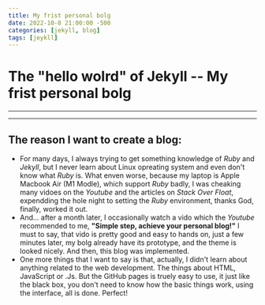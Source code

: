 ```yaml
---
title: My frist personal bolg
date: 2022-10-8 21:00:00 -500
categories: [jekyll, blog]
tags: [jeykll]
---
```


# The "hello wolrd" of Jekyll -- My frist personal bolg
---
---
## The reason I want to create a blog:

* For many days, I always trying to get something knowledge of _Ruby_ and _Jekyll_, but I never learn about Linux opreating system and even don't know what *Ruby* is. What enven worse, because my laptop is Apple Macbook Air (M1 Modle), which support *Ruby* badly, I was cheaking many vidoes on the _Youtube_ and the articles on *Stack Over Float*, expendding the hole night to setting the *Ruby* environment, thanks God, finally, worked it out.
* And... after a month later, I occasionally  watch a vido which the _Youtube_ recommended to me, __"Simple step, achieve your personal blog!"__ I must to say, that vido is pretty good and easy to hands on, just a few minutes later, my bolg already have its prototype, and the theme is looked nicely. And then, this blog was implemented.
* One more things that I want to say is that, actually, I didn't learn about anything related to the web development. The things about HTML, JavaScript or .Js. But the GitHub pages is truely easy to use, it just like the black box, you don't need to know how the basic things work, using the interface, all is done. Perfect!
   